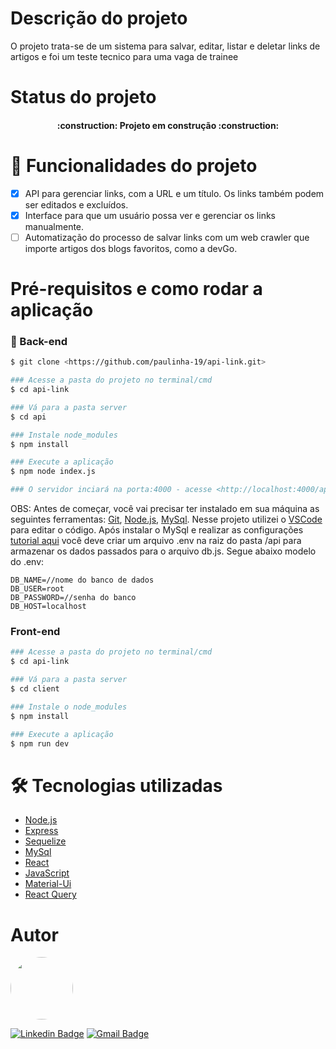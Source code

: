 Descrição do projeto
=================
<p>O projeto trata-se de um sistema para salvar, editar, listar e deletar links de artigos e foi um teste tecnico para uma vaga de trainee</p>

Status do projeto
=================
<h4 align="center"> 
    :construction:  Projeto em construção  :construction:
</h4>

# :hammer: Funcionalidades do projeto
- [x] API para gerenciar links, com a URL e um título. Os links também podem ser editados e excluídos.
- [x] Interface para que um usuário possa ver e gerenciar os links manualmente. 
- [ ] Automatização do processo de salvar links com um web crawler que importe artigos dos blogs favoritos, como a devGo.

Pré-requisitos e como rodar a aplicação
=================

### 🎲 Back-end
```bash
$ git clone <https://github.com/paulinha-19/api-link.git>

### Acesse a pasta do projeto no terminal/cmd
$ cd api-link

### Vá para a pasta server
$ cd api

### Instale node_modules
$ npm install

### Execute a aplicação
$ npm node index.js

### O servidor inciará na porta:4000 - acesse <http://localhost:4000/api/links/>
```
OBS: Antes de começar, você vai precisar ter instalado em sua máquina as seguintes ferramentas: [Git](https://git-scm.com), [Node.js](https://nodejs.org/en/), [MySql](https://dev.mysql.com/downloads/windows/installer/8.0.html). Nesse projeto utilizei o [VSCode](https://code.visualstudio.com/) para editar o código.
Após instalar o MySql e realizar as configurações [tutorial aqui](https://www.youtube.com/watch?v=-Dp-IGEDnYA&t=119s) você deve criar um arquivo .env na raiz do pasta /api para armazenar os dados passados para o arquivo db.js. Segue abaixo modelo do .env:

```
DB_NAME=//nome do banco de dados
DB_USER=root
DB_PASSWORD=//senha do banco
DB_HOST=localhost
```

### Front-end
```bash
### Acesse a pasta do projeto no terminal/cmd
$ cd api-link

### Vá para a pasta server
$ cd client

### Instale o node_modules
$ npm install

### Execute a aplicação
$ npm run dev
```

🛠 Tecnologias utilizadas
=================
- [Node.js](https://nodejs.org/en/)
- [Express](https://expressjs.com/)
- [Sequelize](https://sequelize.org/)
- [MySql](https://www.mysql.com/)
- [React](https://pt-br.reactjs.org/)
- [JavaScript](https://developer.mozilla.org/pt-BR/docs/Web/JavaScript)
- [Material-Ui](https://mui.com/)
- [React Query](https://react-query-v3.tanstack.com/)

Autor
=================
 <img style="border-radius: 50%;" src="https://user-images.githubusercontent.com/32405554/218635417-51dbfd99-1047-4f02-94ca-1a9d2c81ea41.jpg" width="100px;" alt=""/>
 <br />

[![Linkedin Badge](https://img.shields.io/badge/-Paula-blue?style=flat-square&logo=Linkedin&logoColor=white&link=https://www.linkedin.com/in/paulaso/)](https://www.linkedin.com/in/paulaso/) 
[![Gmail Badge](https://img.shields.io/badge/-paulafabianasoares@gmail.com-c14438?style=flat-square&logo=Gmail&logoColor=white&link=mailto:paulafabianasoares@gmail.com)](mailto:paulafabianasoares@gmail.com)
